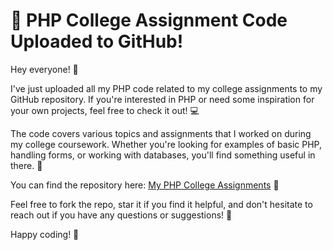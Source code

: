 # 📂 PHP College Assignment Code Uploaded to GitHub!

Hey everyone! 👋

I've just uploaded all my PHP code related to my college assignments to my GitHub repository. If you're interested in PHP or need some inspiration for your own projects, feel free to check it out! 💻

The code covers various topics and assignments that I worked on during my college coursework. Whether you're looking for examples of basic PHP, handling forms, or working with databases, you'll find something useful in there. 📝

You can find the repository here: [My PHP College Assignments](https://github.com/VOYAGER441/php/tree/main) 🌟

Feel free to fork the repo, star it if you find it helpful, and don't hesitate to reach out if you have any questions or suggestions! 🤝

Happy coding! 🚀
